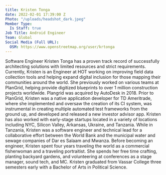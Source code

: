 ```yaml
---
title: Kristen Tonga
date: 2022-02-01 17:39:00 Z
Photo: "/uploads/headshot_dark.jpeg"
Member Type:
  Is Staff: true
Job Title: Android Engineer
Team: Global
Social Media (Full URL):
  OSM: https://www.openstreetmap.org/user/krtonga
---
```


Software Engineer Kristen Tonga has a proven track record of successfully architecting solutions with limited resources and strict requirements.
Currently, Kristen is an Engineer at HOT working on improving field data collection tools and helping expand digital inclusion for those mapping their communities around the world. 
She previously worked on various teams at PlanGrid, helping provide digitized blueprints to over 1 million construction projects worldwide. Plangrid was acquired by AutoDesk in 2018. Prior to PlanGrid, Kristen was a native application developer for TD Ameritrade, where she implemented and oversaw the creation of its CI system, was instrumental in creating multiple automated test frameworks from the ground up, and developed and released a new investor advisor app. Kristen has also worked with early-stage startups located in a variety of locations including NYC, Silicon Valley, Arkansas, Ukraine, and Tanzania. While in Tanzania, Kristen was a software engineer and technical lead for a collaborative effort between the World Bank and the municipal water and sewage companies of Dar es Salaam and Mwanza.
Before becoming an engineer, Kristen spent four years traveling the world as a commercial fisherwoman and a traveling portraitist. She spends her free time crafting, planting backyard gardens, and volunteering at conferences as a stage manager, sound tech, and MC. Kristen graduated from Vassar College three semesters early with a Bachelor of Arts in Political Science.